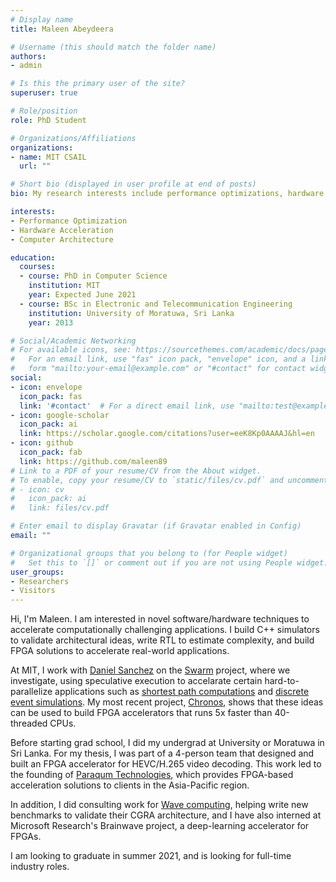 ```yaml
---
# Display name
title: Maleen Abeydeera

# Username (this should match the folder name)
authors:
- admin

# Is this the primary user of the site?
superuser: true

# Role/position
role: PhD Student

# Organizations/Affiliations
organizations:
- name: MIT CSAIL
  url: ""

# Short bio (displayed in user profile at end of posts)
bio: My research interests include performance optimizations, hardware accelerelation, and computer architecture.

interests:
- Performance Optimization
- Hardware Acceleration
- Computer Architecture

education:
  courses:
  - course: PhD in Computer Science
    institution: MIT
    year: Expected June 2021
  - course: BSc in Electronic and Telecommunication Engineering
    institution: University of Moratuwa, Sri Lanka
    year: 2013

# Social/Academic Networking
# For available icons, see: https://sourcethemes.com/academic/docs/page-builder/#icons
#   For an email link, use "fas" icon pack, "envelope" icon, and a link in the
#   form "mailto:your-email@example.com" or "#contact" for contact widget.
social:
- icon: envelope
  icon_pack: fas
  link: '#contact'  # For a direct email link, use "mailto:test@example.org".
- icon: google-scholar
  icon_pack: ai
  link: https://scholar.google.com/citations?user=eeK8Kp0AAAAJ&hl=en
- icon: github
  icon_pack: fab
  link: https://github.com/maleen89
# Link to a PDF of your resume/CV from the About widget.
# To enable, copy your resume/CV to `static/files/cv.pdf` and uncomment the lines below.
# - icon: cv
#   icon_pack: ai
#   link: files/cv.pdf

# Enter email to display Gravatar (if Gravatar enabled in Config)
email: ""

# Organizational groups that you belong to (for People widget)
#   Set this to `[]` or comment out if you are not using People widget.
user_groups:
- Researchers
- Visitors
---
```


Hi, I'm Maleen. I am interested in novel software/hardware techniques to accelerate computationally challenging applications. I build C++ simulators to validate architectural ideas, write RTL to estimate complexity, and build FPGA solutions to accelerate real-world applications.

At MIT, I work with [Daniel Sanchez](http://people.csail.mit.edu/sanchez/) on the [Swarm](http://swarm.csail.mit.edu/) project, where we investigate, using speculative execution to accelarate certain hard-to-parallelize applications such as [shortest path computations](https://en.wikipedia.org/wiki/Dijkstra%27s_algorithm) and [discrete event simulations](https://en.wikipedia.org/wiki/Discrete-event_simulation). My most recent project, [Chronos](https://github.com/SwarmArch/chronos), shows that these ideas can be used to build FPGA accelerators that runs 5x faster than 40-threaded CPUs.

Before starting grad school, I did my undergrad at University or Moratuwa in Sri Lanka. For my thesis, I was part of a 4-person team that designed and built an FPGA accelerator for HEVC/H.265 video decoding. This work led to the founding of [Paraqum Technologies](https://paraqum.com/), which provides FPGA-based acceleration solutions to clients in the Asia-Pacific region.

In addition, I did consulting work for [Wave computing](https://wavecomp.ai/), helping write new benchmarks to validate their CGRA architecture, and I have also interned at Microsoft Research's Brainwave project, a deep-learning accelerator for FPGAs.

I am looking to graduate in summer 2021, and is looking for full-time industry roles.




